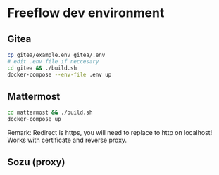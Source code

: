 # Freeflow dev environment

## Gitea
```bash
cp gitea/example.env gitea/.env
# edit .env file if neccesary
cd gitea && ./build.sh
docker-compose --env-file .env up
```

## Mattermost
```bash
cd mattermost && ./build.sh
docker-compose up
```

Remark: Redirect is https, you will need to replace to http on localhost! Works with certificate and reverse proxy.


## Sozu (proxy)



